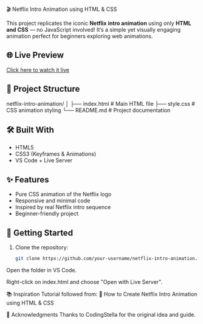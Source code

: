  🎬 Netflix Intro Animation using HTML & CSS

This project replicates the iconic **Netflix intro animation** using only **HTML and CSS** — no JavaScript involved! It’s a simple yet visually engaging animation perfect for beginners exploring web animations.

## 🌐 Live Preview

[Click here to watch it live](#) <!-- (Replace # with GitHub Pages link or Live Server preview if available) -->

## 📁 Project Structure

netflix-intro-animation/
│
├── index.html # Main HTML file
├── style.css # CSS animation styling
└── README.md # Project documentation


## 🛠️ Built With

- HTML5
- CSS3 (Keyframes & Animations)
- VS Code + Live Server

## ✨ Features

- Pure CSS animation of the Netflix logo
- Responsive and minimal code
- Inspired by real Netflix intro sequence
- Beginner-friendly project

## 🚀 Getting Started

1. Clone the repository:
   ```bash
   git clone https://github.com/your-username/netflix-intro-animation.git
Open the folder in VS Code.

Right-click on index.html and choose "Open with Live Server".


📚 Inspiration
Tutorial followed from:
🔗 How to Create Netflix Intro Animation using HTML & CSS

🙌 Acknowledgments
Thanks to CodingStella for the original idea and guide.
